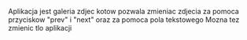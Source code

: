 Aplikacja jest galeria zdjec kotow pozwala zmieniac zdjecia za pomoca przyciskow "prev" i "next" oraz za pomoca pola tekstowego
Mozna tez zmienic tlo aplikacji
